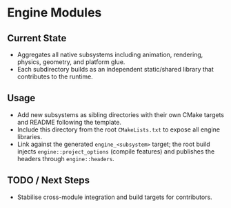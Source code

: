 # Engine Modules

## Current State

- Aggregates all native subsystems including animation, rendering, physics, geometry, and platform glue.
- Each subdirectory builds as an independent static/shared library that contributes to the runtime.

## Usage

- Add new subsystems as sibling directories with their own CMake targets and README following the template.
- Include this directory from the root `CMakeLists.txt` to expose all engine libraries.
- Link against the generated `engine_<subsystem>` target; the root build injects `engine::project_options` (compile features) and publishes the headers through `engine::headers`.

## TODO / Next Steps

- Stabilise cross-module integration and build targets for contributors.
